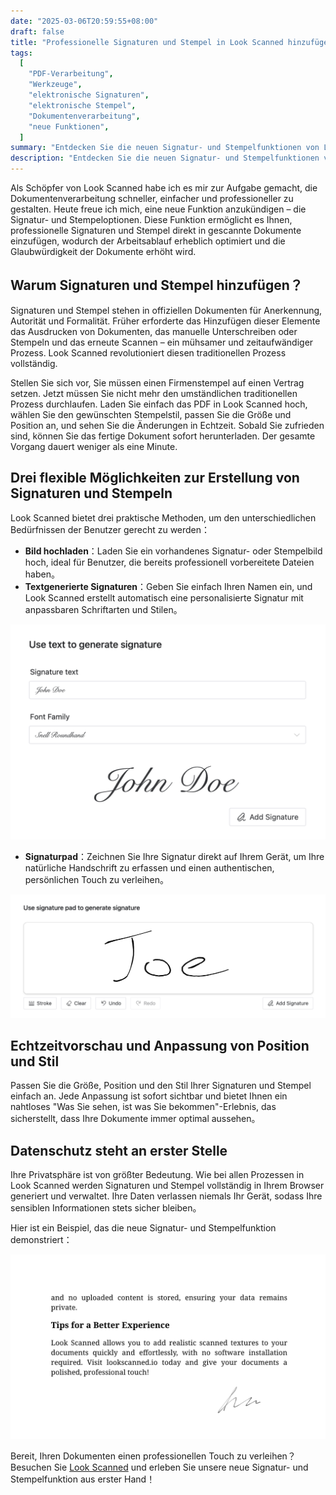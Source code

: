 ```yaml
---
date: "2025-03-06T20:59:55+08:00"
draft: false
title: "Professionelle Signaturen und Stempel in Look Scanned hinzufügen"
tags:
  [
    "PDF-Verarbeitung",
    "Werkzeuge",
    "elektronische Signaturen",
    "elektronische Stempel",
    "Dokumentenverarbeitung",
    "neue Funktionen",
  ]
summary: "Entdecken Sie die neuen Signatur- und Stempelfunktionen von Look Scanned, mit denen Sie direkt im Browser professionelle Signaturen und Stempel zu Ihren Dokumenten hinzufügen können. Bietet verschiedene Signaturerstellungsoptionen, Anpassungsmöglichkeiten und Datenschutz."
description: "Entdecken Sie die neuen Signatur- und Stempelfunktionen von Look Scanned, mit denen Sie direkt im Browser professionelle Signaturen und Stempel zu Ihren Dokumenten hinzufügen können. Bietet verschiedene Signaturerstellungsoptionen, Anpassungsmöglichkeiten und Datenschutz."
---
```


Als Schöpfer von Look Scanned habe ich es mir zur Aufgabe gemacht, die Dokumentenverarbeitung schneller, einfacher und professioneller zu gestalten. Heute freue ich mich, eine neue Funktion anzukündigen – die Signatur- und Stempeloptionen. Diese Funktion ermöglicht es Ihnen, professionelle Signaturen und Stempel direkt in gescannte Dokumente einzufügen, wodurch der Arbeitsablauf erheblich optimiert und die Glaubwürdigkeit der Dokumente erhöht wird.

## Warum Signaturen und Stempel hinzufügen？

Signaturen und Stempel stehen in offiziellen Dokumenten für Anerkennung, Autorität und Formalität. Früher erforderte das Hinzufügen dieser Elemente das Ausdrucken von Dokumenten, das manuelle Unterschreiben oder Stempeln und das erneute Scannen – ein mühsamer und zeitaufwändiger Prozess. Look Scanned revolutioniert diesen traditionellen Prozess vollständig.

Stellen Sie sich vor, Sie müssen einen Firmenstempel auf einen Vertrag setzen. Jetzt müssen Sie nicht mehr den umständlichen traditionellen Prozess durchlaufen. Laden Sie einfach das PDF in Look Scanned hoch, wählen Sie den gewünschten Stempelstil, passen Sie die Größe und Position an, und sehen Sie die Änderungen in Echtzeit. Sobald Sie zufrieden sind, können Sie das fertige Dokument sofort herunterladen. Der gesamte Vorgang dauert weniger als eine Minute.

## Drei flexible Möglichkeiten zur Erstellung von Signaturen und Stempeln

Look Scanned bietet drei praktische Methoden, um den unterschiedlichen Bedürfnissen der Benutzer gerecht zu werden：

- **Bild hochladen**：Laden Sie ein vorhandenes Signatur- oder Stempelbild hoch, ideal für Benutzer, die bereits professionell vorbereitete Dateien haben。
- **Textgenerierte Signaturen**：Geben Sie einfach Ihren Namen ein, und Look Scanned erstellt automatisch eine personalisierte Signatur mit anpassbaren Schriftarten und Stilen。

![Beispiel für textgenerierte Signatur](./use-text-to-generate-signature-example.webp)

- **Signaturpad**：Zeichnen Sie Ihre Signatur direkt auf Ihrem Gerät, um Ihre natürliche Handschrift zu erfassen und einen authentischen, persönlichen Touch zu verleihen。

![Beispiel für Signaturpad](./use-signature-pad-to-generate-signature-example.webp)

## Echtzeitvorschau und Anpassung von Position und Stil

Passen Sie die Größe, Position und den Stil Ihrer Signaturen und Stempel einfach an. Jede Anpassung ist sofort sichtbar und bietet Ihnen ein nahtloses "Was Sie sehen, ist was Sie bekommen"-Erlebnis, das sicherstellt, dass Ihre Dokumente immer optimal aussehen。

## Datenschutz steht an erster Stelle

Ihre Privatsphäre ist von größter Bedeutung. Wie bei allen Prozessen in Look Scanned werden Signaturen und Stempel vollständig in Ihrem Browser generiert und verwaltet. Ihre Daten verlassen niemals Ihr Gerät, sodass Ihre sensiblen Informationen stets sicher bleiben。

Hier ist ein Beispiel, das die neue Signatur- und Stempelfunktion demonstriert：

![Beispiel für Signatur und Stempel](./signature-and-stamp-example.webp)

Bereit, Ihren Dokumenten einen professionellen Touch zu verleihen？Besuchen Sie [Look Scanned](https://lookscanned.io) und erleben Sie unsere neue Signatur- und Stempelfunktion aus erster Hand！
